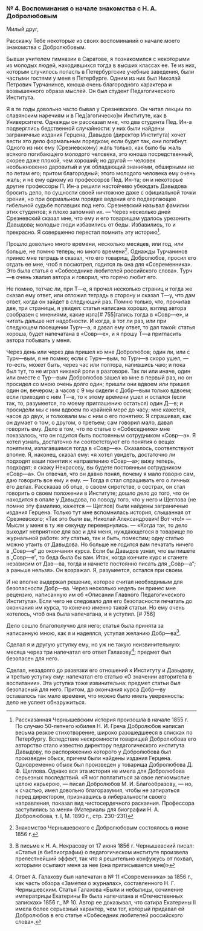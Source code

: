 ### № 4. Воспоминания о начале знакомства с Н. А. Добролюбовым

Милый друг,

Расскажу Тебе некоторые из своих воспоминаний о начале моего знакомства с Добролюбовым.

Бывши учителем гимназии в Саратове, я познакомился с некоторыми из молодых людей, находившихся тогда в высших классах ее. Те из них, которым случилось попасть в Петербургские учебные заведения, были частыми гостями у меня в Петербурге. Одним из них был Николай Петрович Турчанинов, юноша очень благородного характера и возвышенного образа мыслей. Он был студент Педагогического Института.

Я в те годы довольно часто бывал у Срезневского. Он читал лекции по славянским наречиям и в Пед\[агогическо\]м Институте, как в Университете. Однажды он рассказал мне, что два студента Пед. Ин-а подверглись бедственной случайности: у них были найдены заграничные издания Герцена, Давыдов (директор Института) хочет вести это дело формальным порядком; если будет так, они погибнут. Одного из них ему (Срезневскому) жаль только, как было бы жаль всякого погибающего молодого человека, это юноша посредственный, скорее даже плохой, чем хороший; но другой — человек необыкновенно даровитый и уж обладающий знаниями, обширными не по летам его; притом благородный; этого молодого человека ему очень жаль; и не ему одному из профессоров Пед. Ин-та; он и некоторые другие профессоры П. Ин-а решили настойчиво убеждать Давыдова бросить дело, по сущности своей ничтожное даже с официальной точки зрения, но при формальном порядке ведения его подвергающее гибельной судьбе попавших под него. Срезневский называл фамилии этих студентов; я плохо запомнил их. — Через несколько дней Срезневский сказал мне, что ему и его товарищам удалось урезонить Давыдова; молодые люди избавились от беды. Избавились, то и прекрасно. Я совершенно перестал помнить эту историю[^1].

[^1]: Рассказанная Чернышевским история произошла в начале 1855 г. По случаю 50-летнего юбилея Н. И. Греча Добролюбов написал весьма резкое стихотворение, широко разошедшееся в списках по Петербургу. Вследствие нескромности товарищей Добролюбова его авторство стало известно директору педагогического института Давыдову, по распоряжению которого у Добролюбова был произведен обыск, причем были найдены издания Герцена. Одновременно обыск был произведен у товарища Добролюбова Д. Ф. Щеглова. Однако вся эта история не имела для Добролюбова серьезных последствий. «Я мог поплатиться за свое легкомыслие целою карьерою, — писал Добролюбов М. И. Благообразову, — но, к счастью, имел довольно благоразумия, чтобы не запираться перед директором, признавшись в либеральности своего направления, показал вид чистосердечного раскаяния. Профессора заступились за меня»    (Материалы для биографии Н. А. Добролюбова, т. I, М. 1890 г., стр. 230–231)

Прошло довольно много времени, несколько месяцев, или год, или больше, не помню теперь; но много времени[^2]. Однажды Турчанинов принес мне тетрадь и сказал, что его товарищ, Добролюбов, просил его отдать ее мне, чтоб я посмотрел, годится ль она для «Современника». Это была статья о «Собеседнике любителей российского слова». Турч—в очень хвалил автора и говорил, что горячо любит его.

[^2]: Знакомство Чернышевского с Добролюбовым состоялось в июне 1856 г.

Не помню, тотчас ли, при Т—е, я прочел несколько страниц и тогда же сказал ему ответ, или отложил тетрадь в сторону и сказал Т—у, что дам ответ, когда он зайдет в следующий раз. Помню только, что, прочитав две, три страницы, я увидел: статья написана хорошо, взгляд автора сообразен с мнениями, какие изла[# 755]гались тогда в «Совр—е», и читать дальше нет надобности. И когда, в тот ли раз, или при следующем посещении Турч—а, я давал ему ответ, то дал такой: статья хороша, будет напечатана в «Совр—е», и я прошу Т—а пригласить автора побывать у меня.

Через день или через два пришел ко мне Добролюбов; один ли, или с Турч—вым, я не помню; если с Турч—вым, то Турч—в скоро ушел, — то-есть, может быть, через час или полтора, напившись чаю; и пока был тут, то не играл никакой роли в разговоре. Так ли или иначе, один или вместе с Тур—вым Добролюбов зашел ко мне в первый раз, но он просидел со мною очень долго один; пришли они вдвоем или пришел один он, вечером; а часов с 9 мы сидели с Добр—вым только вдвоем; если приходил с ним Т—в, то к этому времени ушел и остался (если так, то, разумеется, по моему приглашению остаться) один Д—в; и просидели мы с ним вдвоем по крайней мере до часу; мне кажется, часов до двух, и толковали мы с ним о его понятиях. Я спрашивал, как он думает о том, о другом, о третьем; сам говорил мало, давал говорить ему. Дело в том, что по статье о «Собеседнике» мне показалось, что он годится быть постоянным сотрудником «Совр—а». Я хотел узнать, достаточно ли соответствуют его понятия о вещах понятиям, излагавшимся тогда в «Совр—е». Оказалось, соответствуют вполне. Я, наконец, сказал ему: «я хотел увидеть, достаточно ли подходят ваши понятия к направлению «Совр—а»; вижу теперь, подходят; я скажу Некрасову, вы будете постоянным сотрудником «Совр—а». Он отвечал, что он давно понял, почему я мало говорю сам, даю говорить все ему и ему. — Тогда я стал спрашивать его о личных его делах. Рассказав об отце, о своем сиротстве, о сестрах, он стал говорить о своем положении в Институте; дошло дело до того, что он находится в опале у Давыдова, по поводу того, что у него и Щеглова (не помню эту фамилию, кажется — Щеглов) были найдены заграничные издания Герцена. Только тут мне вспомнилась история, слышанная от Срезневского; «Так это были вы, Николай Александрович! Вот что!» — Мысли у меня в ту же секунду перевернулись. — «Когда так, то дело выходит неприятное для вас и для меня, нуждающегося в товарище по журнальной работе: эту статью, так и быть, поместим; одну статью можно утаить от Давыдова. Но больше не годится вам печатать ничего в „Совр—е“ до окончания курса. Если бы Давыдов узнал, что вы пишете в „Совр—е“, то беда была бы вам. Итак, когда кончите курс и станете независим от Дав—ва, тогда и начнете постоянно писать для „Совр—а“; а раньше нельзя». Он возражал. Я, разумеется, остался при своем. 

И не вполне выдержал решение, которое считал необходимым для безопасности Добр—ва. Через несколько недель он принес мне рецензию, написанную им об «Описании Главного Педагогического Института». Если чего не следовало для его безопасности печатать до окончания им курса, то конечно именно такой статьи. Но ему очень хотелось, чтоб она была напечатана, и я уступил. [# 756]

Дело сошло благополучно для него; статья была принята за написанную мною, как я и надеялся, уступая желанию Добр—ва[^3].

[^3]: В письме к Н. А. Некрасову от 17 июня 1856 г. Чернышевский писал: «Статья (в библиографии) о педагогическом институте произвела прелестнейший эффект, так что я решительно конфужусь от похвал, которыми осыпают меня за нее (она приписывается мне)»

Сделал я и другую уступку ему, но уж не такую неизвинительную: месяца через три напечатал его ответ Галахову[^4]; предмет был безопасен для него.

[^4]: Ответ А. Галахову был напечатан в № 11 «Современника» за 1856 г., как часть обзора «Заметки о журналах», составленного Н. Г. Чернышевским. Статья Галахова «Были и небылицы, сочинение императрицы Екатерины II» была напечатана и «Отечественных записках» 1856 г., № 10. Автор ее доказывал, что сатира Екатерины II имела более серьезный характер, чем тот, который придавал ей Добролюбов в его статье «Собеседник любителей российского слова».

Сделал, незадолго до развязки его отношений к Институту и Давыдову, и третью уступку ему: напечатал его статью «О значении авторитета в воспитании». Эта уступка тоже извинительна: предмет статьи был безопасный для него. Притом, до окончания курса Добр—ву оставалось так мало времени, что можно было иметь уверенность: дело не успеет обнаружиться.

